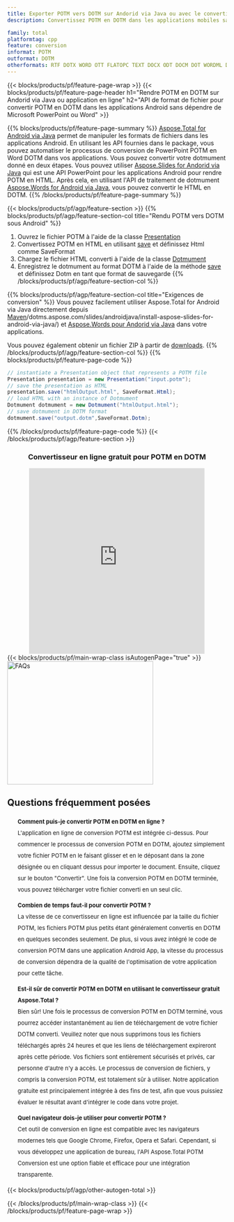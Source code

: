 ```yaml
---
title: Exporter POTM vers DOTM sur Andorid via Java ou avec le convertisseur en ligne gratuit
description: Convertissez POTM en DOTM dans les applications mobiles sans installer de logiciel ou en ligne. Testez rapidement le convertisseur en ligne POTM vers DOTM gratuit avant d'intégrer le code.

family: total
platformtag: cpp
feature: conversion
informat: POTM
outformat: DOTM
otherformats: RTF DOTX WORD OTT FLATOPC TEXT DOCX ODT DOCM DOT WORDML DOC
---
```

{{< blocks/products/pf/feature-page-wrap >}}
{{< blocks/products/pf/feature-page-header h1="Rendre POTM en DOTM sur Andorid via Java ou application en ligne" h2="API de format de fichier pour convertir POTM en DOTM dans les applications Android sans dépendre de Microsoft PowerPoint ou Word" >}}

{{% blocks/products/pf/feature-page-summary %}}
[Aspose.Total for Android via Java](https://products.aspose.com/total/android-java/) permet de manipuler les formats de fichiers dans les applications Android. En utilisant les API fournies dans le package, vous pouvez automatiser le processus de conversion de PowerPoint POTM en Word DOTM dans vos applications.
Vous pouvez convertir votre dotmument donné en deux étapes. Vous pouvez utiliser [Aspose.Slides for Andorid via Java](https://products.aspose.com/slides/android-java/) qui est une API PowerPoint pour les applications Android pour rendre POTM en HTML. Après cela, en utilisant l'API de traitement de dotmument [Aspose.Words for Android via Java](https://products.aspose.com/words/android-java/), vous pouvez convertir le HTML en DOTM. 
{{% /blocks/products/pf/feature-page-summary  %}}

{{< blocks/products/pf/agp/feature-section >}}
{{% blocks/products/pf/agp/feature-section-col title="Rendu POTM vers DOTM sous Android" %}}
1. Ouvrez le fichier POTM à l'aide de la classe [Presentation](https://reference.aspose.com/slides/java/com.aspose.slides/Presentation)
2. Convertissez POTM en HTML en utilisant [save](https://reference.aspose.com/slides/java/com.aspose.slides/Presentation#save-java.lang.String-int-com.aspose.slides.MéthodeISaveOptions-) et définissez Html comme SaveFormat
3. Chargez le fichier HTML converti à l'aide de la classe [Dotmument](https://reference.aspose.com/words/java/com.aspose.words/Dotmument)
4. Enregistrez le dotmument au format DOTM à l'aide de la méthode [save](https://reference.aspose.com/words/java/com.aspose.words/Dotmument#save(java.lang.String,int)) et définissez Dotm en tant que format de sauvegarde
{{% /blocks/products/pf/agp/feature-section-col %}}

{{% blocks/products/pf/agp/feature-section-col title="Exigences de conversion" %}}
Vous pouvez facilement utiliser Aspose.Total for Android via Java directement depuis [Maven](https://releases.aspose.com/total/java/)/dotms.aspose.com/slides/androidjava/install-aspose-slides-for-android-via-java/) et [Aspose.Words pour Andorid via Java](https://dotms.aspose.com/words/java/install-aspose-words-for-android-via-java/#install-asposewords-for-android-via-java-from-maven-repository) dans votre applications.

Vous pouvez également obtenir un fichier ZIP à partir de [downloads](https://releases.aspose.com/total/androidjava).
{{% /blocks/products/pf/agp/feature-section-col %}}
{{% blocks/products/pf/feature-page-code %}}
```cs
// instantiate a Presentation object that represents a POTM file
Presentation presentation = new Presentation("input.potm");
// save the presentation as HTML
presentation.save("htmlOutput.html", SaveFormat.Html);
// load HTML with an instance of Dotmument
Dotmument dotmument = new Dotmument("htmlOutput.html");
// save dotmument in DOTM format
dotmument.save("output.dotm",SaveFormat.Dotm);   
```

{{% /blocks/products/pf/feature-page-code %}}
{{< /blocks/products/pf/agp/feature-section >}}

<div class="container-fluid agp-content bg-white aboutfile box-1 vh100 section nopbtm">
<div class=container>
<div class=row>
<div class="demobox tc col-md-12 padding-0" align="center">

<h3>Convertisseur en ligne gratuit pour POTM en DOTM</h3>

<iframe title="Outil en ligne de conversion dotm en potm" style="border: none; height: 426px;" scrolling="no" src="https://total-conversion-app-65z5r2lp.k8s.dynabic.com/?to=dotm&from=potm" id="child-iframe" width="80%"></iframe>

</div></div>
</div></div>
{{< blocks/products/pf/main-wrap-class isAutogenPage="true" >}}
<style>.howtolist li{margin-right: 0!important;line-height: 26px;position: relative;margin-bottom: 10px;font-size: 13px;list-style-type: none;}</style>
<div class="col-md-12 tl bg-gray-dark howtolist section">
  <a class="anchor" name="faqpage"></a>
  <div class="container tl dflex" itemscope="" itemtype="https://schema.org/FAQPage">
      <div class="col-md-4 howtosectiongfx">
          <img class="social-panel-hide-on-mobile" src="https://www.groupdocs.cloud/templates/brand/images/groupdocs/conversion/groupdocs_conversion-brand.png" alt="FAQs" width="335" height="283">
      </div>
      <div class="howtosection col-md-8">
          <div>
              <h2>Questions fréquemment posées</h2>
              <ul>
                  <li itemscope="" itemprop="mainEntity" itemtype="https://schema.org/Question">
                      <div>
                          <span itemprop="name"><b>Comment puis-je convertir POTM en DOTM en ligne ?</b></span>
                      </div>
                      <div itemscope="" itemprop="acceptedAnswer" itemtype="https://schema.org/Answer">
                          <span itemprop="text">L'application en ligne de conversion POTM est intégrée ci-dessus. Pour commencer le processus de conversion POTM en DOTM, ajoutez simplement votre fichier POTM en le faisant glisser et en le déposant dans la zone désignée ou en cliquant dessus pour importer le document. Ensuite, cliquez sur le bouton "Convertir". Une fois la conversion POTM en DOTM terminée, vous pouvez télécharger votre fichier converti en un seul clic.</span>
                      </div>
                  </li>
                  <li itemscope="" itemprop="mainEntity" itemtype="https://schema.org/Question">
                      <div>
                          <span itemprop="name"><b>Combien de temps faut-il pour convertir POTM ?</b></span>
                      </div>
                      <div itemscope="" itemprop="acceptedAnswer" itemtype="https://schema.org/Answer">
                          <span itemprop="text">La vitesse de ce convertisseur en ligne est influencée par la taille du fichier POTM, les fichiers POTM plus petits étant généralement convertis en DOTM en quelques secondes seulement. De plus, si vous avez intégré le code de conversion POTM dans une application Android App, la vitesse du processus de conversion dépendra de la qualité de l'optimisation de votre application pour cette tâche.</span>
                      </div>
                  </li>
                  <li itemscope="" itemprop="mainEntity" itemtype="https://schema.org/Question">
                      <div>
                          <span itemprop="name"><b>Est-il sûr de convertir POTM en DOTM en utilisant le convertisseur gratuit Aspose.Total ?</b></span>
                      </div>
                      <div itemscope="" itemprop="acceptedAnswer" itemtype="https://schema.org/Answer">
                          <span itemprop="text">Bien sûr! Une fois le processus de conversion POTM en DOTM terminé, vous pourrez accéder instantanément au lien de téléchargement de votre fichier DOTM converti. Veuillez noter que nous supprimons tous les fichiers téléchargés après 24 heures et que les liens de téléchargement expireront après cette période. Vos fichiers sont entièrement sécurisés et privés, car personne d'autre n'y a accès. Le processus de conversion de fichiers, y compris la conversion POTM, est totalement sûr à utiliser. Notre application gratuite est principalement intégrée à des fins de test, afin que vous puissiez évaluer le résultat avant d'intégrer le code dans votre projet.</span>
                      </div>
                  </li>                 
                  <li itemscope="" itemprop="mainEntity" itemtype="https://schema.org/Question">
                      <div>
                          <span itemprop="name"><b>Quel navigateur dois-je utiliser pour convertir POTM ?</b></span>
                      </div>
                      <div itemscope="" itemprop="acceptedAnswer" itemtype="https://schema.org/Answer">
                          <span itemprop="text">Cet outil de conversion en ligne est compatible avec les navigateurs modernes tels que Google Chrome, Firefox, Opera et Safari. Cependant, si vous développez une application de bureau, l'API Aspose.Total POTM Conversion est une option fiable et efficace pour une intégration transparente.</span>
                      </div>
                  </li>
              </ul>
          </div>
      </div>
  </div>
{{< blocks/products/pf/agp/other-autogen-total >}}

{{< /blocks/products/pf/main-wrap-class >}}
{{< /blocks/products/pf/feature-page-wrap >}}